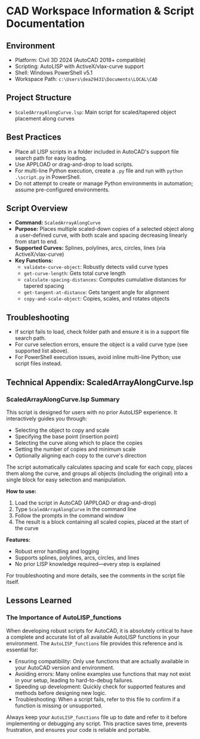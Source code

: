 # CAD Workspace Information & Script Documentation

## Environment
- Platform: Civil 3D 2024 (AutoCAD 2018+ compatible)
- Scripting: AutoLISP with ActiveX/vlax-curve support
- Shell: Windows PowerShell v5.1
- Workspace Path: `c:\Users\dea29431\Documents\LOCAL\CAD`

## Project Structure
- `ScaledArrayAlongCurve.lsp`: Main script for scaled/tapered object placement along curves

## Best Practices
- Place all LISP scripts in a folder included in AutoCAD's support file search path for easy loading.
- Use APPLOAD or drag-and-drop to load scripts.
- For multi-line Python execution, create a `.py` file and run with `python .\script.py` in PowerShell.
- Do not attempt to create or manage Python environments in automation; assume pre-configured environments.

## Script Overview
- **Command:** `ScaledArrayAlongCurve`
- **Purpose:** Places multiple scaled-down copies of a selected object along a user-defined curve, with both scale and spacing decreasing linearly from start to end.
- **Supported Curves:** Splines, polylines, arcs, circles, lines (via ActiveX/vlax-curve)
- **Key Functions:**
  - `validate-curve-object`: Robustly detects valid curve types
  - `get-curve-length`: Gets total curve length
  - `calculate-spacing-distances`: Computes cumulative distances for tapered spacing
  - `get-tangent-at-distance`: Gets tangent angle for alignment
  - `copy-and-scale-object`: Copies, scales, and rotates objects

## Troubleshooting
- If script fails to load, check folder path and ensure it is in a support file search path.
- For curve selection errors, ensure the object is a valid curve type (see supported list above).
- For PowerShell execution issues, avoid inline multi-line Python; use script files instead.

## Technical Appendix: ScaledArrayAlongCurve.lsp

### ScaledArrayAlongCurve.lsp Summary

This script is designed for users with no prior AutoLISP experience. It interactively guides you through:

- Selecting the object to copy and scale
- Specifying the base point (insertion point)
- Selecting the curve along which to place the copies
- Setting the number of copies and minimum scale
- Optionally aligning each copy to the curve's direction

The script automatically calculates spacing and scale for each copy, places them along the curve, and groups all objects (including the original) into a single block for easy selection and manipulation.

**How to use:**
1. Load the script in AutoCAD (APPLOAD or drag-and-drop)
2. Type `ScaledArrayAlongCurve` in the command line
3. Follow the prompts in the command window
4. The result is a block containing all scaled copies, placed at the start of the curve

**Features:**
- Robust error handling and logging
- Supports splines, polylines, arcs, circles, and lines
- No prior LISP knowledge required—every step is explained

For troubleshooting and more details, see the comments in the script file itself.

## Lessons Learned

### The Importance of AutoLISP_functions

When developing robust scripts for AutoCAD, it is absolutely critical to have a complete and accurate list of all available AutoLISP functions in your environment. The `AutoLISP_functions` file provides this reference and is essential for:

- Ensuring compatibility: Only use functions that are actually available in your AutoCAD version and environment.
- Avoiding errors: Many online examples use functions that may not exist in your setup, leading to hard-to-debug failures.
- Speeding up development: Quickly check for supported features and methods before designing new logic.
- Troubleshooting: When a script fails, refer to this file to confirm if a function is missing or unsupported.

Always keep your `AutoLISP_functions` file up to date and refer to it before implementing or debugging any script. This practice saves time, prevents frustration, and ensures your code is reliable and portable.